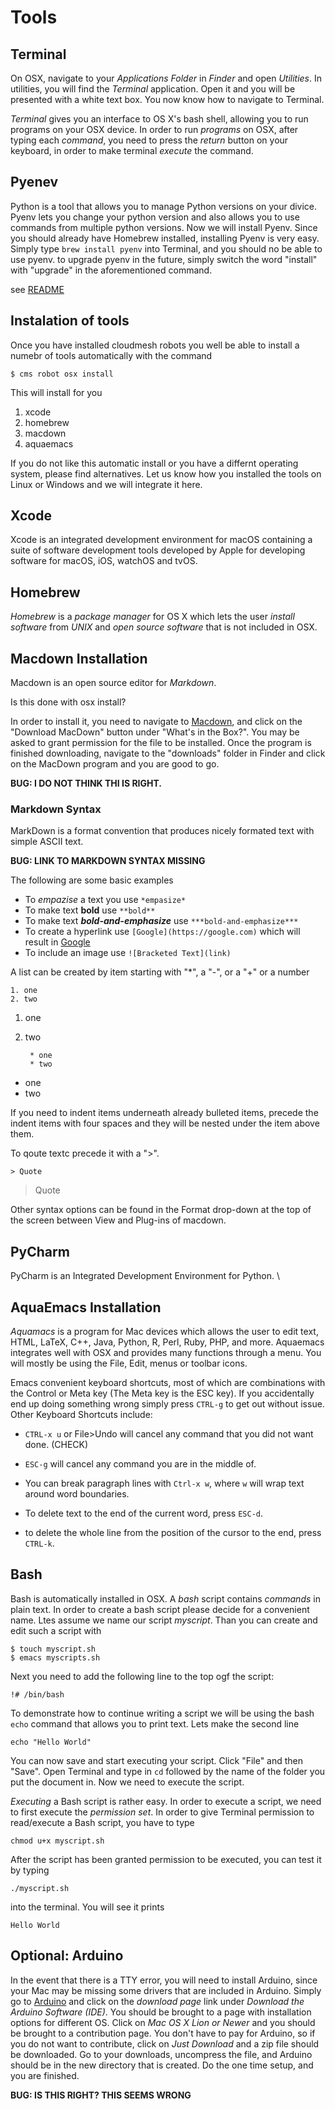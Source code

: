 # Tools


## Terminal

On OSX, navigate to your *Applications Folder* in *Finder* and
open *Utilities*. In utilities, you will find the *Terminal*
application. Open it and you will be presented with a white text box.
You now know how to navigate to Terminal.

*Terminal* gives you an interface to OS X's bash shell, allowing you
to run programs on your OSX device. In order to run *programs* on
OSX, after typing each *command*, you need to press the *return*
button on your keyboard, in order to make terminal *execute* the
command.

## Pyenev

Python is a tool that allows you to manage Python versions on your
divice. Pyenv lets you change your python version and also allows you
to use commands from multiple python versions. Now we will install
Pyenv. Since you should already have Homebrew installed, installing
Pyenv is very easy. Simply type `brew install pyenv` into Terminal,
and you should no be able to use pyenv. to upgrade pyenv in the
future, simply switch the word "install" with "upgrade" in the
aforementioned command.

see [README](../README.md)




## Instalation of tools

Once you have installed cloudmesh robots you well be able to install a numebr of tools automatically with the command

	$ cms robot osx install
	
This will install for you

1. xcode
2. homebrew
3. macdown
2. aquaemacs

If you do not like this automatic install or you have a differnt operating system, please find alternatives. Let us know how you installed the tools on Linux or Windows and we will integrate it here.

## Xcode

Xcode is an integrated development environment for macOS
containing a suite of software development tools developed by Apple
for developing software for macOS, iOS, watchOS and tvOS.

## Homebrew

*Homebrew* is a *package manager* for OS X which lets the
user *install software* from *UNIX* and *open source software*
that is not included in OSX.

## Macdown Installation

Macdown is an open source editor for *Markdown*. 

Is this done with osx install?

In order to install it, you need to navigate to
[Macdown](https://macdown.uranusjr.com/), and click on the "Download
MacDown" button under "What's in the Box?". You may be asked to grant
permission for the file to be installed. Once the program is finished
downloading, navigate to the "downloads" folder in Finder and click on
the MacDown program and you are good to go.

**BUG: I DO NOT THINK THI IS RIGHT.**

### Markdown Syntax

MarkDown is a format convention that produces nicely formated text with simple ASCII text. 

**BUG: LINK TO MARKDOWN SYNTAX MISSING**

The following are some basic examples


* To *empazise* a text you use `*empasize*`
* To make text **bold** use `**bold**`
* To make text ***bold-and-emphasize*** use `***bold-and-emphasize***`
* To create a hyperlink use 	`[Google](https://google.com)` which will result in [Google](https://google.com)
* To include an image use `![Bracketed Text](link)`

A list can be created by item starting with  "*", a "-", or a "+" or a number


	1. one
	2. two


1. one
2. two


		* one
		* two

* one
* two

If you need to indent items underneath already bulleted items, precede
the indent items with four spaces and they will be nested under the
item above them.

To qoute textc precede it with a ">".

	> Quote

> Quote


Other syntax options can be found in the Format drop-down at the top
of the screen between View and Plug-ins of macdown.


## PyCharm

PyCharm is an Integrated Development Environment for Python. \

## AquaEmacs Installation

*Aquamacs* is a program for Mac devices which allows the
user to edit text, HTML, LaTeX, C++, Java, Python, R, Perl, Ruby,
PHP, and more.  Aquaemacs integrates well with OSX and provides many functions through a menu. You will mostly be using the File, Edit, menus or toolbar icons.

Emacs convenient keyboard shortcuts, most of which are combinations with the Control or Meta key (The Meta key is the ESC key).
If you accidentally end up doing something wrong simply press `CTRL-g` to get out without issue. Other Keyboard Shortcuts include:

* `CTRL-x u` or File>Undo will cancel any command that you did not want done. (CHECK)
* `ESC-g` will cancel any command you are in the middle of.
* You can break paragraph lines with `Ctrl-x w`, where `w` will wrap text around word boundaries.

* To delete text to the end of the current word, press `ESC-d`.
* to delete the whole line from the position of the cursor to the end, press `CTRL-k`.


## Bash

Bash is automatically installed in OSX. A *bash* script contains *commands* in plain text.  In order to create a bash script please decide for a convenient name. Ltes assume we name our script *myscript*. Than you can create and edit such a script with 

	$ touch myscript.sh
	$ emacs myscripts.sh

Next you need to add the following line to the top ogf the script:

	!# /bin/bash

To demonstrate how to continue writing a script we will be using the bash `echo` command that allows you to print text. Lets make the second line

	echo "Hello World"

You can now save and start executing your script. Click "File" and
then "Save". Open Terminal and type in `cd` followed by the name of the folder you
put the document in. Now we need to execute the script.

*Executing* a Bash script is rather easy. In order to execute a
script, we need to first execute the *permission set*. In order to
give Terminal permission to read/execute a Bash script, you have to
type
	
	chmod u+x myscript.sh

After the script has been granted permission to be executed, you can
test it by typing

	./myscript.sh

into the terminal. You will see it prints 

	Hello World


## Optional: Arduino

In the event that there is a TTY error, you will need to install
Arduino, since your Mac may be missing some drivers that are included
in Arduino. Simply go to
[Arduino](https://www.arduino.cc/en/guide/macOSX) and click on
the *download page* link under *Download the Arduino Software (IDE)*.
You should be brought to a page with installation options for
different OS. Click on *Mac OS X Lion or Newer* and you should be
brought to a contribution page. You don't have to pay for Arduino, so
if you do not want to contribute, click on *Just Download* and a zip
file should be downloaded. Go to your downloads, uncompress the file,
and Arduino should be in the new directory that is created. Do the one
time setup, and you are finished.

**BUG: IS THIS RIGHT? THIS SEEMS WRONG**
